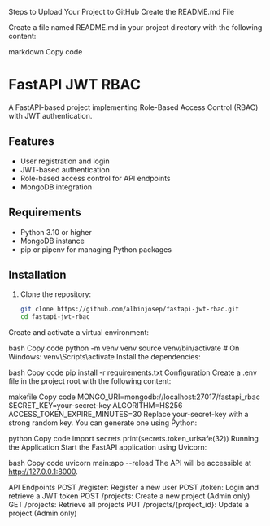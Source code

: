 Steps to Upload Your Project to GitHub
Create the README.md File

Create a file named README.md in your project directory with the following content:

markdown
Copy code
# FastAPI JWT RBAC

A FastAPI-based project implementing Role-Based Access Control (RBAC) with JWT authentication.

## Features
- User registration and login
- JWT-based authentication
- Role-based access control for API endpoints
- MongoDB integration

## Requirements
- Python 3.10 or higher
- MongoDB instance
- pip or pipenv for managing Python packages

## Installation
1. Clone the repository:
   ```bash
   git clone https://github.com/albinjosep/fastapi-jwt-rbac.git
   cd fastapi-jwt-rbac
Create and activate a virtual environment:

bash
Copy code
python -m venv venv
source venv/bin/activate  # On Windows: venv\Scripts\activate
Install the dependencies:

bash
Copy code
pip install -r requirements.txt
Configuration
Create a .env file in the project root with the following content:

makefile
Copy code
MONGO_URI=mongodb://localhost:27017/fastapi_rbac
SECRET_KEY=your-secret-key
ALGORITHM=HS256
ACCESS_TOKEN_EXPIRE_MINUTES=30
Replace your-secret-key with a strong random key. You can generate one using Python:

python
Copy code
import secrets
print(secrets.token_urlsafe(32))
Running the Application
Start the FastAPI application using Uvicorn:

bash
Copy code
uvicorn main:app --reload
The API will be accessible at http://127.0.0.1:8000.

API Endpoints
POST /register: Register a new user
POST /token: Login and retrieve a JWT token
POST /projects: Create a new project (Admin only)
GET /projects: Retrieve all projects
PUT /projects/{project_id}: Update a project (Admin only)
